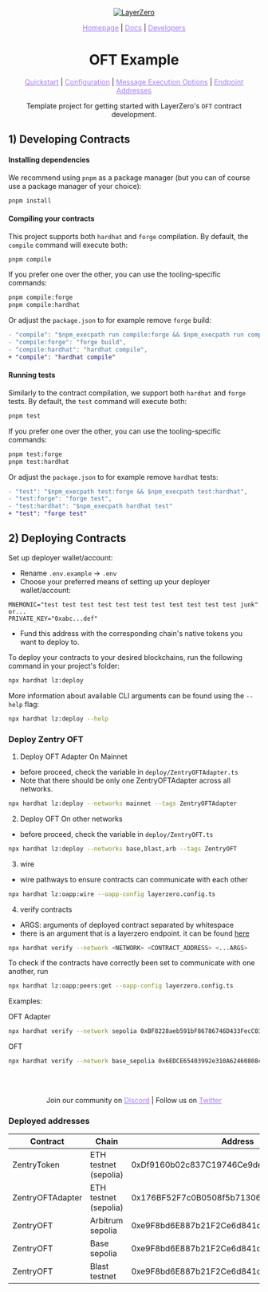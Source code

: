 <p align="center">
  <a href="https://layerzero.network">
    <img alt="LayerZero" style="max-width: 500px" src="https://d3a2dpnnrypp5h.cloudfront.net/bridge-app/lz.png"/>
  </a>
</p>

<p align="center">
  <a href="https://layerzero.network" style="color: #a77dff">Homepage</a> | <a href="https://docs.layerzero.network/" style="color: #a77dff">Docs</a> | <a href="https://layerzero.network/developers" style="color: #a77dff">Developers</a>
</p>

<h1 align="center">OFT Example</h1>

<p align="center">
  <a href="https://docs.layerzero.network/contracts/oft" style="color: #a77dff">Quickstart</a> | <a href="https://docs.layerzero.network/contracts/oapp-configuration" style="color: #a77dff">Configuration</a> | <a href="https://docs.layerzero.network/contracts/options" style="color: #a77dff">Message Execution Options</a> | <a href="https://docs.layerzero.network/contracts/endpoint-addresses" style="color: #a77dff">Endpoint Addresses</a>
</p>

<p align="center">Template project for getting started with LayerZero's <code>OFT</code> contract development.</p>

## 1) Developing Contracts

#### Installing dependencies

We recommend using `pnpm` as a package manager (but you can of course use a package manager of your choice):

```bash
pnpm install
```

#### Compiling your contracts

This project supports both `hardhat` and `forge` compilation. By default, the `compile` command will execute both:

```bash
pnpm compile
```

If you prefer one over the other, you can use the tooling-specific commands:

```bash
pnpm compile:forge
pnpm compile:hardhat
```

Or adjust the `package.json` to for example remove `forge` build:

```diff
- "compile": "$npm_execpath run compile:forge && $npm_execpath run compile:hardhat",
- "compile:forge": "forge build",
- "compile:hardhat": "hardhat compile",
+ "compile": "hardhat compile"
```

#### Running tests

Similarly to the contract compilation, we support both `hardhat` and `forge` tests. By default, the `test` command will execute both:

```bash
pnpm test
```

If you prefer one over the other, you can use the tooling-specific commands:

```bash
pnpm test:forge
pnpm test:hardhat
```

Or adjust the `package.json` to for example remove `hardhat` tests:

```diff
- "test": "$npm_execpath test:forge && $npm_execpath test:hardhat",
- "test:forge": "forge test",
- "test:hardhat": "$npm_execpath hardhat test"
+ "test": "forge test"
```

## 2) Deploying Contracts

Set up deployer wallet/account:

- Rename `.env.example` -> `.env`
- Choose your preferred means of setting up your deployer wallet/account:

```
MNEMONIC="test test test test test test test test test test test junk"
or...
PRIVATE_KEY="0xabc...def"
```

- Fund this address with the corresponding chain's native tokens you want to deploy to.

To deploy your contracts to your desired blockchains, run the following command in your project's folder:

```bash
npx hardhat lz:deploy
```

More information about available CLI arguments can be found using the `--help` flag:

```bash
npx hardhat lz:deploy --help
```

### Deploy Zentry OFT

1.  Deploy OFT Adapter On Mainnet

- before proceed, check the variable in `deploy/ZentryOFTAdapter.ts`
- Note that there should be only one ZentryOFTAdapter across all networks.

```sh
npx hardhat lz:deploy --networks mainnet --tags ZentryOFTAdapter
```

2. Deploy OFT On other networks

- before proceed, check the variable in `deploy/ZentryOFT.ts`

```sh
npx hardhat lz:deploy --networks base,blast,arb --tags ZentryOFT
```

3. wire

- wire pathways to ensure contracts can communicate with each other

```sh
npx hardhat lz:oapp:wire --oapp-config layerzero.config.ts
```

4. verify contracts

- ARGS: arguments of deployed contract separated by whitespace
- there is an argument that is a layerzero endpoint. it can be found [here](https://docs.layerzero.network/v2/developers/evm/technical-reference/deployed-contracts)

```sh
npx hardhat verify --network <NETWORK> <CONTRACT_ADDRESS> <...ARGS>
```

To check if the contracts have correctly been set to communicate with one another, run
```sh
npx hardhat lz:oapp:peers:get --oapp-config layerzero.config.ts
```

Examples:

OFT Adapter
```sh
npx hardhat verify --network sepolia 0xBF8228aeb591bF86786746D433FecC03EC18bd83 0xDf9160b02c837C19746Ce9de2389e565e5372135 0x6EDCE65403992e310A62460808c4b910D972f10f 0x226870989E4b9bDdD07060285b3E2924EFaE93f2
```

OFT
```sh
npx hardhat verify --network base_sepolia 0x6EDCE65403992e310A62460808c4b910D972f10f 0x226870989E4b9bDdD07060285b3E2924EFaE93f2
```



<br></br>

<p align="center">
  Join our community on <a href="https://discord-layerzero.netlify.app/discord" style="color: #a77dff">Discord</a> | Follow us on <a href="https://twitter.com/LayerZero_Labs" style="color: #a77dff">Twitter</a>
</p>


### Deployed addresses

| Contract                                       | Chain                                          | Address                                        |
| ---------------------------------------------- | ---------------------------------------------- | ---------------------------------------------- |
| ZentryToken                                    | ETH testnet (sepolia)                          | 0xDf9160b02c837C19746Ce9de2389e565e5372135     |
| ZentryOFTAdapter                               | ETH testnet (sepolia)                          | 0x176BF52F7c0B0508f5b71306bd8BA2E98992c0D2     |
| ZentryOFT                                      | Arbitrum sepolia                               | 0xe9F8bd6E887b21F2Ce6d841dd61fa43455733B4e     |
| ZentryOFT                                      | Base sepolia                                   | 0xe9F8bd6E887b21F2Ce6d841dd61fa43455733B4e     |
| ZentryOFT                                      | Blast testnet                                  | 0xe9F8bd6E887b21F2Ce6d841dd61fa43455733B4e     |
